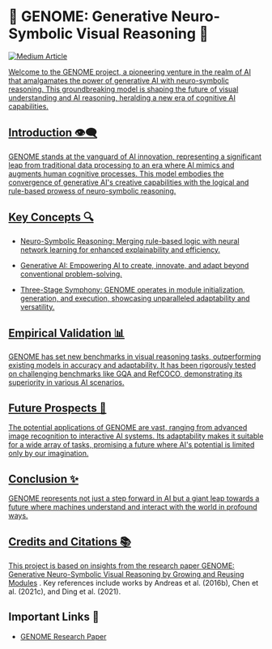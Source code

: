 # 🌟 GENOME: Generative Neuro-Symbolic Visual Reasoning 🌟

<a target="_blank" href="https://medium.com/@sidsanc4998/genome-the-dawn-of-generative-neuro-symbolic-reasoning-in-ai-6abb07be8df2"><img src="https://medium.com/@sidsanc4998/genome-the-dawn-of-generative-neuro-symbolic-reasoning-in-ai-6abb07be8df2" alt="Medium Article">

Welcome to the GENOME project, a pioneering venture in the realm of AI that amalgamates the power of generative AI with neuro-symbolic reasoning. This groundbreaking model is shaping the future of visual understanding and AI reasoning, heralding a new era of cognitive AI capabilities.

## Introduction 👁️‍🗨️

GENOME stands at the vanguard of AI innovation, representing a significant leap from traditional data processing to an era where AI mimics and augments human cognitive processes. This model embodies the convergence of generative AI's creative capabilities with the logical and rule-based prowess of neuro-symbolic reasoning.

## Key Concepts 🔍

- Neuro-Symbolic Reasoning: Merging rule-based logic with neural network learning for enhanced explainability and efficiency.

- Generative AI: Empowering AI to create, innovate, and adapt beyond conventional problem-solving.

- Three-Stage Symphony: GENOME operates in module initialization, generation, and execution, showcasing unparalleled adaptability and versatility.

## Empirical Validation 📊

GENOME has set new benchmarks in visual reasoning tasks, outperforming existing models in accuracy and adaptability. It has been rigorously tested on challenging benchmarks like GQA and RefCOCO, demonstrating its superiority in various AI scenarios.

## Future Prospects 🚀

The potential applications of GENOME are vast, ranging from advanced image recognition to interactive AI systems. Its adaptability makes it suitable for a wide array of tasks, promising a future where AI's potential is limited only by our imagination.

## Conclusion ✨

GENOME represents not just a step forward in AI but a giant leap towards a future where machines understand and interact with the world in profound ways.

## Credits and Citations 📚

This project is based on insights from the research paper [GENOME: Generative Neuro-Symbolic Visual Reasoning by Growing and Reusing Modules](https://arxiv.org/pdf/2311.04901.pdf) . Key references include works by Andreas et al. (2016b), Chen et al. (2021c), and Ding et al. (2021).

## Important Links 🔗

- [GENOME Research Paper](https://arxiv.org/pdf/2311.04901.pdf)

